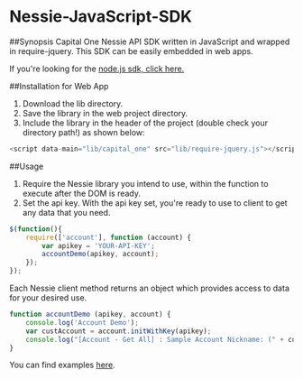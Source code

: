 # Nessie-JavaScript-SDK
##Synopsis
Capital One Nessie API SDK written in JavaScript and wrapped in require-jquery. This SDK can be easily embedded in web apps.

If you're looking for the [node.js sdk, click here.](https://www.npmjs.com/package/nessie-nodejs-sdk)

##Installation for Web App
1. Download the lib directory.
2. Save the library in the web project directory.
3. Include the library in the header of the project (double check your directory path!) as shown below:
```javascript
<script data-main="lib/capital_one" src="lib/require-jquery.js"></script>
```
##Usage
1. Require the Nessie library you intend to use, within the function to execute after the DOM is ready.
2. Set the api key. With the api key set, you're ready to use to client to get any data that you need.
```javascript
$(function(){
	require(['account'], function (account) {
		var apikey = 'YOUR-API-KEY';
		accountDemo(apikey, account);
	});
});
```
Each Nessie client method returns an object which provides access to data for your desired use.
```javascript
function accountDemo (apikey, account) {
	console.log('Account Demo');
	var custAccount = account.initWithKey(apikey);
	console.log("[Account - Get All] : Sample Account Nickname: (" + custAccount.getAllAccounts()[0].nickname + ")");
}
```
You can find examples [here](https://github.com/nessieisreal/nessie-javascript-sdk/blob/master/lib/example.html).
